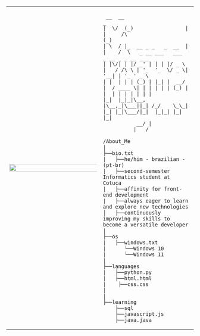 <table>
  <tr>
    <td style="width: 50%;">
       <img src="https://i.pinimg.com/564x/70/b4/0a/70b40ae8cca2ba1ee9ea975c63c579e6.jpg" style="width: 200%; border: none;"/>
    </td>
    <td style="width: 50%; vertical-align: top;">
      <p style="font-family: monospace; font-size: 16px;">
       
     __  __                     _                                 
    |  \/  (_)                 | |     /\                        (_)
    | \  / |_  __ _ _   _  __  | |    /  \   _ __ ___   ___  _ __ _ _ __ ___
    | |\/| | |/ _' | | | |/ _ \  |   / /\ \ | '_  '_  \/ _ \| '__| | '_ ' _ \
    | |  | | | (_) | |_| |  __/  |  / ____ \| | | | | | (_) | |  | | | | | | |
    |_|  |_|_|\__, |\__,_|\___||_| /_/    \_\_| |_| |_|\___/|_|  |_|_| |_| |_|
               __/ |
              |___/ 

</p>

    /About_Me
    |
    ├──bio.txt
    |   ├──he/him - brazilian - (pt-br)
    |   ├──second-semester Informatics student at Cotuca
    |   ├──affinity for front-end development
    |   ├──always eager to learn and explore new technologies
    │   ├──continuously improving my skills to become a versatile developer
    |
    ├──os
    |   ├──windows.txt
    |      └──Windows 10
    |      └──Windows 11
    |
    ├──languages
    |   ├──python.py
    |   ├──html.html
    |    ├──css.css
    |
    |
    ├──learning
        ├──sql
        ├──javascript.js
        ├──java.java
        
  </tr>
</table>
